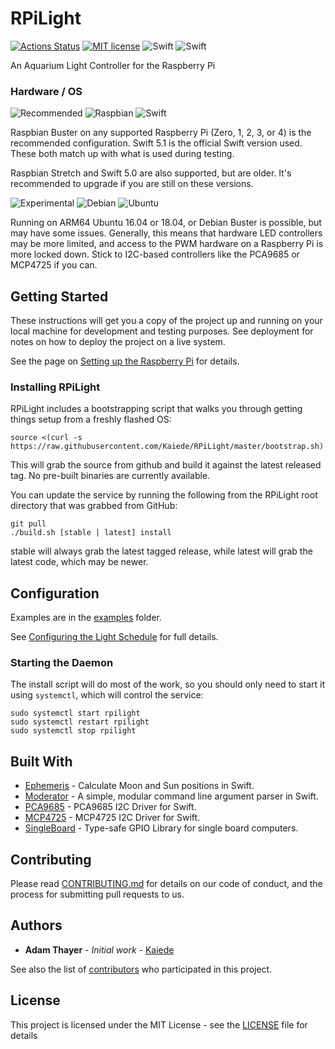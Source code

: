 # RPiLight

[![Actions Status](https://github.com/Kaiede/RPiLight/workflows/Full%20CI/badge.svg)](https://github.com/Kaiede/RPiLight/actions)
[![MIT license](http://img.shields.io/badge/license-MIT-brightgreen.svg)](http://opensource.org/licenses/MIT)
![Swift](https://img.shields.io/badge/Swift-5.1-brightgreen.svg)
![Swift](https://img.shields.io/badge/Swift-5.0-green.svg)

An Aquarium Light Controller for the Raspberry Pi

### Hardware / OS

![Recommended](https://img.shields.io/badge/-Recommended-blue.svg) ![Raspbian](https://img.shields.io/badge/ARM-Raspbian%20Buster-brightgreen.svg) ![Swift](https://img.shields.io/badge/Swift-5.1-brightgreen.svg)

Raspbian Buster on any supported Raspberry Pi (Zero, 1, 2, 3, or 4) is the recommended configuration. Swift 5.1 is the official Swift version used. These both match up with what is used during testing.

Raspbian Stretch and Swift 5.0 are also supported, but are older. It's recommended to upgrade if you are still on these versions.

![Experimental](https://img.shields.io/badge/-Experimental-orange.svg) ![Debian](https://img.shields.io/badge/ARM64-Debian-orange.svg) ![Ubuntu](https://img.shields.io/badge/ARM64-Ubuntu-orange.svg)

Running on ARM64 Ubuntu 16.04 or 18.04, or Debian Buster is possible, but may have some issues. Generally, this means that hardware LED controllers may be more limited, and access to the PWM hardware on a Raspberry Pi is more locked down. Stick to I2C-based controllers like the PCA9685 or MCP4725 if you can.

## Getting Started

These instructions will get you a copy of the project up and running on your local machine for development and testing purposes. See deployment for notes on how to deploy the project on a live system.

See the page on [Setting up the Raspberry Pi](Docs/HardwareSetup.md) for details.

### Installing RPiLight

RPiLight includes a bootstrapping script that walks you through getting things setup from a freshly flashed OS:
```
source <(curl -s https://raw.githubusercontent.com/Kaiede/RPiLight/master/bootstrap.sh)
```

This will grab the source from github and build it against the latest released tag. No pre-built binaries are currently available. 

You can update the service by running the following from the RPiLight root directory that was grabbed from GitHub:
```
git pull
./build.sh [stable | latest] install
```

stable will always grab the latest tagged release, while latest will grab the latest code, which may be newer.

## Configuration

Examples are in the [examples](examples) folder.

See [Configuring the Light Schedule](Docs/Configuration.md) for full details.

### Starting the Daemon

The install script will do most of the work, so you should only need to start it using `systemctl`, which will control the service:
```
sudo systemctl start rpilight
sudo systemctl restart rpilight
sudo systemctl stop rpilight
```

## Built With

* [Ephemeris](https://github.com/Kaiede/Ephemeris) - Calculate Moon and Sun positions in Swift.
* [Moderator](https://github.com/kareman/Moderator) - A simple, modular command line argument parser in Swift.
* [PCA9685](https://github.com/Kaiede/PCA9685) - PCA9685 I2C Driver for Swift.
* [MCP4725](https://github.com/Kaiede/MCP4725) - MCP4725 I2C Driver for Swift.
* [SingleBoard](https://github.com/Kaiede/SingleBoard) - Type-safe GPIO Library for single board computers.

## Contributing

Please read [CONTRIBUTING.md](CONTRIBUTING.md) for details on our code of conduct, and the process for submitting pull requests to us.

## Authors

* **Adam Thayer** - *Initial work* - [Kaiede](https://github.com/Kaiede)

See also the list of [contributors](https://github.com/Kaiede/RPiLight/contributors) who participated in this project.

## License

This project is licensed under the MIT License - see the [LICENSE](LICENSE) file for details
